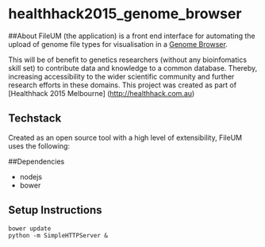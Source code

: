 # healthhack2015_genome_browser

##About
FileUM (the application) is a front end interface for automating the upload of genome file types for visualisation in a [Genome Browser](http://gb.pearg.com).

This will be of benefit to genetics researchers (without any bioinfomatics skill set) to contribute data and knowledge to a common database. Thereby, increasing accessibility to the wider scientific community and further research efforts in these domains. 
This project was created as part of [Healthhack 2015 Melbourne] (http://healthhack.com.au)

## Techstack
Created as an open source tool with a high level of extensibility, FileUM uses the following: 

##Dependencies
* nodejs
* bower

## Setup Instructions
```shell
bower update
python -m SimpleHTTPServer &
```
